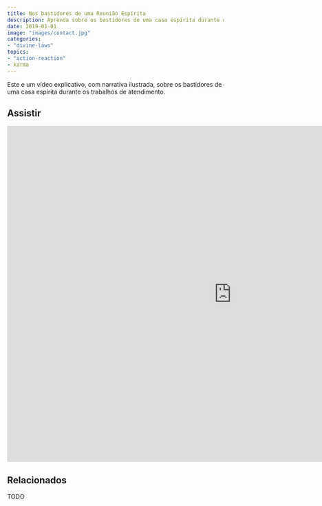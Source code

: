 ```yaml
---
title: Nos bastidores de uma Reunião Espírita
description: Aprenda sobre os bastidores de uma casa espírita durante os trabalhos de atendimento.
date: 2019-01-01
image: "images/contact.jpg"
categories: 
- "divine-laws"
topics: 
- "action-reaction"
- karma
---
```


Este e um vídeo explicativo, com narrativa ilustrada, sobre os bastidores de uma casa espírita durante os trabalhos de atendimento.

## Assistir
<iframe width="1041" height="781" src="https://www.youtube.com/embed/NbIKx2Zu9Hc" frameborder="0" allow="accelerometer; autoplay; encrypted-media; gyroscope; picture-in-picture" allowfullscreen></iframe>

## Relacionados
TODO


